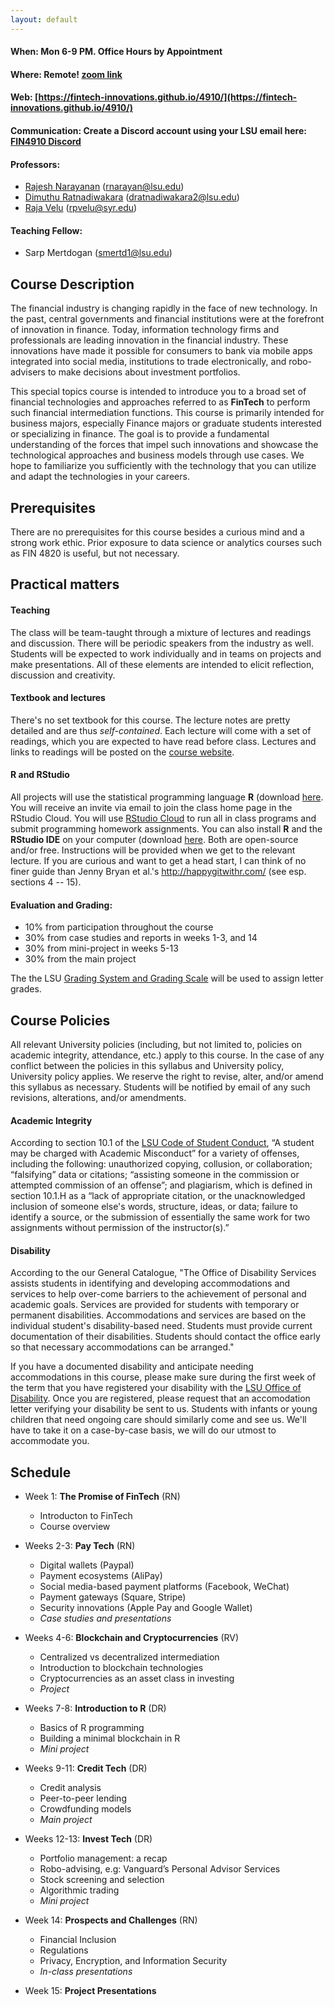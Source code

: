 ```yaml
---
layout: default
---
```


#### **When:** Mon 6-9 PM. Office Hours by Appointment
#### **Where:** Remote! [zoom link](https://lsu.zoom.us/j/97203794084?pwd=UjZjL3EzczA2T2ZzV2FqNUhZS01PUT09)
#### **Web:** [https://fintech-innovations.github.io/4910/](https://fintech-innovations.github.io/4910/)

#### **Communication:** Create a **Discord** account using your **LSU email** here: [FIN4910 Discord](https://discord.gg/ezF2FBxm38) 

#### **Professors:**

  - [Rajesh Narayanan](https://www.lsu.edu/business/finance/profile-viewer.php?un=rnarayan) (rnarayan@lsu.edu)
  - [Dimuthu Ratnadiwakara](https://sites.google.com/view/dimuthu-ratnadiwakara) (dratnadiwakara2@lsu.edu)
  - [Raja Velu](https://thecollege.syr.edu/people/affiliated-faculty/velu-raja/) (rpvelu@syr.edu)

#### **Teaching Fellow:** 
  - Sarp Mertdogan (smertd1@lsu.edu)


## Course Description

The financial industry is changing rapidly in the face of new technology.  In the past, central governments and financial institutions were at the forefront of innovation in finance. Today, information technology firms and professionals are leading innovation in the financial industry. These innovations have made it possible for consumers to bank via mobile apps integrated into social media, institutions to trade electronically, and robo-advisers to make decisions about investment portfolios.

This special topics course is intended to introduce you to a broad set of financial technologies and approaches referred to as **FinTech** to perform such financial intermediation functions. This course is primarily intended for business majors, especially Finance majors or graduate students interested or specializing in finance. The goal is to provide a fundamental understanding of the forces that impel such innovations and showcase the technological approaches and business models through use cases.  We hope to familiarize you sufficiently with the technology that you can utilize and adapt the technologies in your careers. 

 
<!-- The course will study:
  - How is financial innovation different than industrial innovation? How is financial innovation evolving? What are the light sides and dark sides of financial innovation?
  - Will traditional financial intermediaries be able to adapt? Or will upstart FinTechs disrupt them, re-imagining business models just as Amazon reshaped book-selling and Uber transformed taxi-rides?
  - What are the critical technology strategies and foundational technologies in FinTech?
  - What are the core and novel sources of FinTech data, how are they managed? How is data visualization evolving?
  - What are the primary FinTech data science methods and tools? How do they apply to real FinTech problems and questions today?
  - How is FinTech reconfiguring financial services business models? What are the key disruption points? What determines success in FinTech?
  - Where are the limits, risks, and broader policy and social implications of FinTech?
-->

## Prerequisites
There are no prerequisites for this course besides a curious mind and a strong work ethic.  Prior exposure to data science or analytics courses such as FIN 4820 is useful, but not necessary.  
  

## Practical matters

#### Teaching
The class will be team-taught through a mixture of lectures and readings and discussion. There will be periodic speakers from the industry as well.  Students will be expected to work individually and in teams on projects and make presentations. All of these elements are intended to elicit reflection, discussion and creativity.  

#### Textbook and lectures
There's no set textbook for this course. The lecture notes are pretty detailed and are thus *self-contained*. Each lecture will come with a set of readings, which you are expected to have read before class.  Lectures and links to readings will be posted on the [course website](https://lsu-fintech.github.io/4910/).

<!--
#### Github classroom
The class will be taught using [GitHub Classroom](//classroom.github.com/). You will receive an email invitation to the course repo with instructions in due time, but suffice it to say that this is how we'll submit assignments, provide feedback, receive grades, etc.
-->

#### R and RStudio

All projects will use the statistical programming language **R** (download [here](https://www.r-project.org/). You will receive an invite via email to join the class home page in the RStudio Cloud. You will use [RStudio Cloud](https://rstudio.cloud/) to run all in class programs and submit programming homework assignments. You can also install **R** and the **RStudio IDE** on your computer (download [here](https://www.rstudio.com/products/rstudio/download/preview/).  Both are open-source and/or free. Instructions will be provided when we get to the relevant lecture.  If you are curious and want to get a head start, I can think of no finer guide than Jenny Bryan et al.'s http://happygitwithr.com/ (see esp. sections 4 -- 15).

#### Evaluation and Grading:

*	10% from participation throughout the course
*	30% from case studies and reports in weeks 1-3, and 14
*	30% from mini-project in weeks 5-13
*	30% from the main project

The the LSU [Grading System and Grading Scale](https://catalog.lsu.edu/content.php?catoid=21&navoid=1932#Grading_Systems) will be used to assign letter grades.


## Course Policies

All relevant University policies (including, but not limited to, policies on academic integrity, attendance, etc.) apply to this course. In the case of any conflict between the policies in this syllabus and University policy, University policy applies. We reserve the right to revise, alter, and/or amend this syllabus as necessary. Students will be notified by email of any such revisions, alterations, and/or amendments.

#### Academic Integrity
According to section 10.1 of the [LSU Code of Student Conduct](https://www.lsu.edu/saa/students/codeofconduct.php), “A student may be charged with Academic Misconduct” for a variety of offenses, including the following: unauthorized copying, collusion, or collaboration; “falsifying” data or citations; “assisting someone in the commission or attempted commission of an offense”; and plagiarism, which is defined in section 10.1.H as a “lack of appropriate citation, or the unacknowledged inclusion of someone else's words, structure, ideas, or data; failure to identify a source, or the submission of essentially the same work for two assignments without permission of the instructor(s).”

#### Disability

According to the our General Catalogue, "The Office of Disability Services assists students in identifying and developing accommodations and services to help over-come barriers to the achievement of personal and academic goals. Services are provided for students with temporary or permanent disabilities. Accommodations and services are based on the individual student's disability-based need. Students must provide current documentation of their disabilities. Students should contact the office early so that necessary accommodations can be arranged."

If you have a documented disability and anticipate needing accommodations in this course, please make sure during the first week of the term that you have registered your disability with the [LSU Office of Disability](https://www.lsu.edu/disability/).  Once you are registered, please request that an accomodation letter verifying your disability be sent to us.  Students with infants or young children that need ongoing care should similarly come and see us. We'll have to take it on a case-by-case basis, we will do our utmost to accommodate you.



## Schedule

* Week 1: **The Promise of FinTech** (RN)
  + Introducton to FinTech 
  + Course overview
  
* Weeks 2-3: **Pay Tech** (RN)
  + Digital wallets (Paypal)
  + Payment ecosystems (AliPay)
  + Social media-based payment platforms (Facebook, WeChat)
  + Payment gateways (Square, Stripe)
  + Security innovations (Apple Pay and Google Wallet)
  + <i>Case studies and presentations</i>

* Weeks 4-6: **Blockchain and Cryptocurrencies** (RV)
  + Centralized vs decentralized intermediation
  + Introduction to blockchain technologies
  + Cryptocurrencies as an asset class in investing
  + <i>Project</i>

* Weeks 7-8: **Introduction to R** (DR)
  + Basics of R programming
  + Building a minimal blockchain in R
  + <i>Mini project</i>

* Weeks 9-11: **Credit Tech** (DR)
  + Credit analysis
  + Peer-to-peer lending
  + Crowdfunding models
  + <i>Main project</i>

* Weeks 12-13: **Invest Tech** (DR)
  + Portfolio management: a recap
  + Robo-advising, e.g: Vanguard’s Personal Advisor Services
  + Stock screening and selection
  + Algorithmic trading
  + <i>Mini project</i>

* Week 14: **Prospects and Challenges** (RN)
  + Financial Inclusion
  + Regulations
  + Privacy, Encryption, and Information Security
  + <i>In-class presentations</i>

* Week 15: **Project Presentations**
  
